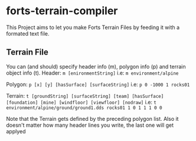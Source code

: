 # forts-terrain-compiler

This Project aims to let you make Forts Terrain Files by feeding it with a formated text file.

## Terrain File
You can (and should) specify header info (m), polygon info (p) and terrain object info (t).
Header:
``m [enironmentString]``
i.e: ``m environment/alpine``

Polygon:
``p [x] [y] [hasSurface] [surfaceString]``
i.e: ``p 0 -1000 1 rocks01``

Terrain:
``t [groundString] [surfaceString] [team] [hasSurface] [foundation] [mine] [windfloor] [viewfloor] [nodraw]``
i.e: ``t environment/alpine/ground/ground1.dds rocks01 1 0 1 1 1 0 0``

Note that the Terrain gets defined by the preceding polygon list.
Also it doesn't matter how many header lines you write, the last one will get applyed
